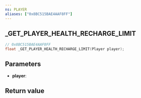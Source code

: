 ```yaml
---
ns: PLAYER
aliases: ["0x8BC515BAE4AAF8FF"]
---
```

## _GET_PLAYER_HEALTH_RECHARGE_LIMIT

```c
// 0x8BC515BAE4AAF8FF
float _GET_PLAYER_HEALTH_RECHARGE_LIMIT(Player player);
```

## Parameters
* **player**:

## Return value
